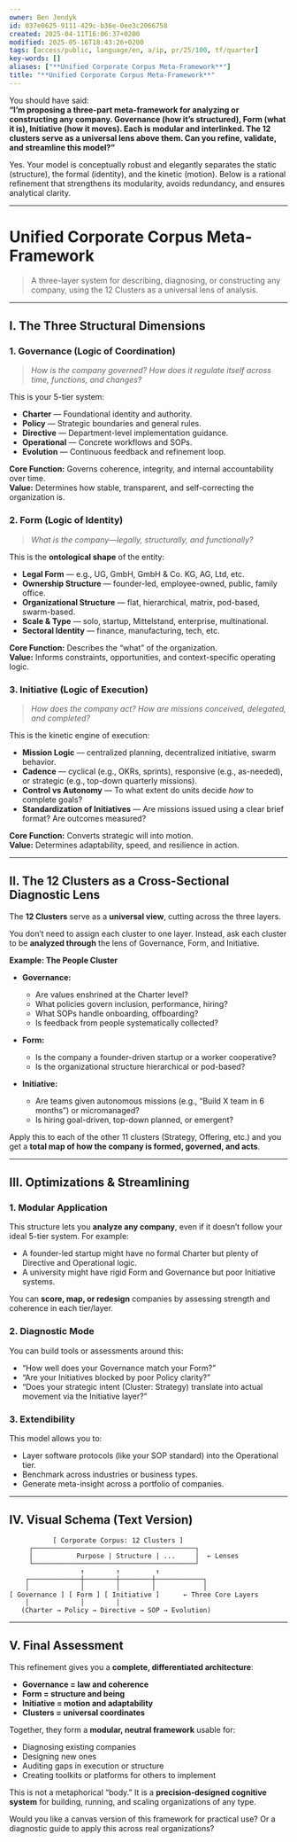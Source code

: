 ```yaml
---
owner: Ben Jendyk
id: 037e0625-9111-429c-b36e-0ee3c2066758
created: 2025-04-11T16:06:37+0200
modified: 2025-05-16T18:43:26+0200
tags: [access/public, language/en, a/ip, pr/25/100, tf/quarter]
key-words: []
aliases: ["**Unified Corporate Corpus Meta-Framework**"]
title: "**Unified Corporate Corpus Meta-Framework**"
---
```


You should have said:  
**“I’m proposing a three-part meta-framework for analyzing or constructing any company. Governance (how it’s structured), Form (what it is), Initiative (how it moves). Each is modular and interlinked. The 12 clusters serve as a universal lens above them. Can you refine, validate, and streamline this model?”**

Yes. Your model is conceptually robust and elegantly separates the static (structure), the formal (identity), and the kinetic (motion). Below is a rational refinement that strengthens its modularity, avoids redundancy, and ensures analytical clarity.

---

# **Unified Corporate Corpus Meta-Framework**

> A three-layer system for describing, diagnosing, or constructing any company, using the 12 Clusters as a universal lens of analysis.

---

## **I. The Three Structural Dimensions**

### **1. Governance (Logic of Coordination)**  
> *How is the company governed? How does it regulate itself across time, functions, and changes?*

This is your 5-tier system:
- **Charter** — Foundational identity and authority.  
- **Policy** — Strategic boundaries and general rules.  
- **Directive** — Department-level implementation guidance.  
- **Operational** — Concrete workflows and SOPs.  
- **Evolution** — Continuous feedback and refinement loop.

**Core Function:** Governs coherence, integrity, and internal accountability over time.  
**Value:** Determines how stable, transparent, and self-correcting the organization is.

### **2. Form (Logic of Identity)**  
> *What is the company—legally, structurally, and functionally?*

This is the **ontological shape** of the entity:
- **Legal Form** — e.g., UG, GmbH, GmbH & Co. KG, AG, Ltd, etc.  
- **Ownership Structure** — founder-led, employee-owned, public, family office.  
- **Organizational Structure** — flat, hierarchical, matrix, pod-based, swarm-based.  
- **Scale & Type** — solo, startup, Mittelstand, enterprise, multinational.  
- **Sectoral Identity** — finance, manufacturing, tech, etc.

**Core Function:** Describes the “what” of the organization.  
**Value:** Informs constraints, opportunities, and context-specific operating logic.

### **3. Initiative (Logic of Execution)**  
> *How does the company act? How are missions conceived, delegated, and completed?*

This is the kinetic engine of execution:
- **Mission Logic** — centralized planning, decentralized initiative, swarm behavior.  
- **Cadence** — cyclical (e.g., OKRs, sprints), responsive (e.g., as-needed), or strategic (e.g., top-down quarterly missions).  
- **Control vs Autonomy** — To what extent do units decide *how* to complete goals?  
- **Standardization of Initiatives** — Are missions issued using a clear brief format? Are outcomes measured?

**Core Function:** Converts strategic will into motion.  
**Value:** Determines adaptability, speed, and resilience in action.

---

## **II. The 12 Clusters as a Cross-Sectional Diagnostic Lens**

The **12 Clusters** serve as a **universal view**, cutting across the three layers.

You don’t need to assign each cluster to one layer. Instead, ask each cluster to be **analyzed through** the lens of Governance, Form, and Initiative.

**Example: The People Cluster**

- **Governance:**  
  - Are values enshrined at the Charter level?  
  - What policies govern inclusion, performance, hiring?  
  - What SOPs handle onboarding, offboarding?  
  - Is feedback from people systematically collected?

- **Form:**  
  - Is the company a founder-driven startup or a worker cooperative?  
  - Is the organizational structure hierarchical or pod-based?

- **Initiative:**  
  - Are teams given autonomous missions (e.g., “Build X team in 6 months”) or micromanaged?  
  - Is hiring goal-driven, top-down planned, or emergent?

Apply this to each of the other 11 clusters (Strategy, Offering, etc.) and you get a **total map of how the company is formed, governed, and acts**.

---

## **III. Optimizations & Streamlining**

### **1. Modular Application**
This structure lets you **analyze any company**, even if it doesn’t follow your ideal 5-tier system. For example:
- A founder-led startup might have no formal Charter but plenty of Directive and Operational logic.  
- A university might have rigid Form and Governance but poor Initiative systems.

You can **score, map, or redesign** companies by assessing strength and coherence in each tier/layer.

### **2. Diagnostic Mode**
You can build tools or assessments around this:
- “How well does your Governance match your Form?”  
- “Are your Initiatives blocked by poor Policy clarity?”  
- “Does your strategic intent (Cluster: Strategy) translate into actual movement via the Initiative layer?”

### **3. Extendibility**
This model allows you to:
- Layer software protocols (like your SOP standard) into the Operational tier.  
- Benchmark across industries or business types.  
- Generate meta-insight across a portfolio of companies.

---

## **IV. Visual Schema (Text Version)**

```
           [ Corporate Corpus: 12 Clusters ]
     ┌─────────────────────────────────────────┐
     │           Purpose | Structure | ...     │  ← Lenses
     └─────────────────────────────────────────┘
                  ↑        ↑         ↑
    ┌─────────────┼────────┼────────┼────────────┐
    │             │        │        │            │
[ Governance ] [ Form ] [ Initiative ]      ← Three Core Layers
    │             │        │
   (Charter → Policy → Directive → SOP → Evolution)
```

---

## **V. Final Assessment**

This refinement gives you a **complete, differentiated architecture**:

- **Governance = law and coherence**  
- **Form = structure and being**  
- **Initiative = motion and adaptability**  
- **Clusters = universal coordinates**

Together, they form a **modular, neutral framework** usable for:
- Diagnosing existing companies  
- Designing new ones  
- Auditing gaps in execution or structure  
- Creating toolkits or platforms for others to implement

This is not a metaphorical “body.” It is a **precision-designed cognitive system** for building, running, and scaling organizations of any type.

Would you like a canvas version of this framework for practical use? Or a diagnostic guide to apply this across real organizations?